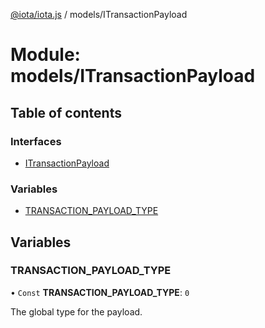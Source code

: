 [@iota/iota.js](../README.md) / models/ITransactionPayload

# Module: models/ITransactionPayload

## Table of contents

### Interfaces

- [ITransactionPayload](../interfaces/models_ITransactionPayload.ITransactionPayload.md)

### Variables

- [TRANSACTION\_PAYLOAD\_TYPE](models_ITransactionPayload.md#transaction_payload_type)

## Variables

### TRANSACTION\_PAYLOAD\_TYPE

• `Const` **TRANSACTION\_PAYLOAD\_TYPE**: ``0``

The global type for the payload.
